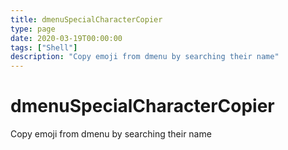 ```yaml
---
title: dmenuSpecialCharacterCopier
type: page
date: 2020-03-19T00:00:00
tags: ["Shell"]
description: "Copy emoji from dmenu by searching their name"
---
```


# dmenuSpecialCharacterCopier

Copy emoji from dmenu by searching their name
